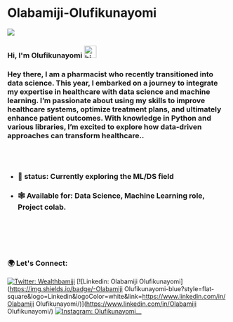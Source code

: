 # Olabamiji-Olufikunayomi
<p>
<img src ="https://komarev.com/ghpvc/?username=samuelajala01&label=Visitors&color=blue&style=plastic"/>
</p>

### Hi, I'm Olufikunayomi <img src="https://emoji.slack-edge.com/T02HBS55FCG/cool-doge/aa3c8fd9037a0604.gif" width="28" alt="hi">
<div>
 <h3>Hey there, I am a pharmacist who recently transitioned into data science. This year, I embarked on a journey to integrate my expertise in healthcare with data science and machine learning. I’m passionate about using my skills to improve healthcare systems, optimize treatment plans, and ultimately enhance patient outcomes. With knowledge in Python and various libraries, I’m excited to explore how data-driven approaches can transform healthcare..</h3>
</div>
<br>
<br>

- ### 🌱 status: Currently exploring the ML/DS field
- ### 🕸 Available for: Data Science, Machine Learning role, Project colab.
<br>
<br>


<br>
<br>

### 🌍 Let's Connect: 

[![Twitter: Wealthbamiji](https://img.shields.io/twitter/follow/wealthbamiji?style=social)](https://twitter.com/wealthbamiji)
[![Linkedin: Olabamiji Olufikunayomi](https://img.shields.io/badge/-Olabamiji Olufikunayomi-blue?style=flat-square&logo=Linkedin&logoColor=white&link=https://www.linkedin.com/in/Olabamiji Olufikunayomi/)](https://www.linkedin.com/in/Olabamiji Olufikunayomi/)
[![Instagram: Olufikunayomi__](https://img.shields.io/badge/-Olufikunayomi?style=flat&labelColor=e84393&logo=instagram&logoColor=white)](https://instagram.com/Olufikunayomi__)

<br><br>

  
